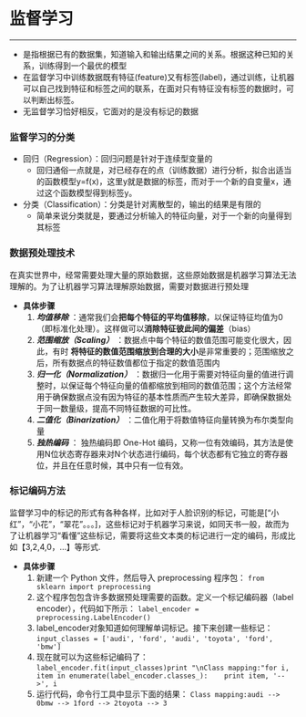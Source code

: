 # 监督学习
---
- 是指根据已有的数据集，知道输入和输出结果之间的关系。根据这种已知的关系，训练得到一个最优的模型
- 在监督学习中训练数据既有特征(feature)又有标签(label)，通过训练，让机器可以自己找到特征和标签之间的联系，在面对只有特征没有标签的数据时，可以判断出标签。
- 无监督学习恰好相反，它面对的是没有标记的数据

### 监督学习的分类
- 回归（Regression）：回归问题是针对于连续型变量的
    * 回归通俗一点就是，对已经存在的点（训练数据）进行分析，拟合出适当的函数模型y=f(x)，这里y就是数据的标签，而对于一个新的自变量x，通过这个函数模型得到标签y。 
- 分类（Classification）：分类是针对离散型的，输出的结果是有限的
    * 简单来说分类就是，要通过分析输入的特征向量，对于一个新的向量得到其标签

### 数据预处理技术
在真实世界中，经常需要处理大量的原始数据，这些原始数据是机器学习算法无法理解的。为了让机器学习算法理解原始数据，需要对数据进行预处理
- **具体步骤**
    1. ***均值移除*** ：通常我们会**把每个特征的平均值移除**，以保证特征均值为0（即标准化处理）。这样做可以**消除特征彼此间的偏差**（bias）
    2. ***范围缩放（Scaling）*** ：数据点中每个特征的数值范围可能变化很大，因此，有时 **将特征的数值范围缩放到合理的大小**是非常重要的；范围缩放之后，所有数据点的特征数值都位于指定的数值范围内
    3. ***归一化（Normalization）*** ：数据归一化用于需要对特征向量的值进行调整时，以保证每个特征向量的值都缩放到相同的数值范围；这个方法经常用于确保数据点没有因为特征的基本性质而产生较大差异，即确保数据处于同一数量级，提高不同特征数据的可比性。
    4. ***二值化（Binarization）*** ：二值化用于将数值特征向量转换为布尔类型向量
    5. ***独热编码*** ： 独热编码即 One-Hot 编码，又称一位有效编码，其方法是使用N位状态寄存器来对N个状态进行编码，每个状态都有它独立的寄存器位，并且在任意时候，其中只有一位有效。


### 标记编码方法
监督学习中的标记的形式有各种各样，比如对于人脸识别的标记，可能是[“小红”，“小花”，“翠花”。。。]，这些标记对于机器学习来说，如同天书一般，故而为了让机器学习“看懂”这些标记，需要将这些文本类的标记进行一定的编码，形成比如【3,2,4,0，…】等形式.
- **具体步骤**
    1. 新建一个 Python 文件，然后导入 preprocessing 程序包：
    `from sklearn import preprocessing`
    2. 这个程序包包含许多数据预处理需要的函数。定义一个标记编码器（label encoder），代码如下所示：
    `label_encoder = preprocessing.LabelEncoder()`
    3. label_encoder对象知道如何理解单词标记。接下来创建一些标记：
    `input_classes = ['audi', 'ford', 'audi', 'toyota', 'ford', 'bmw']`
    4. 现在就可以为这些标记编码了：
    `label_encoder.fit(input_classes)print "\nClass mapping:"for i, item in enumerate(label_encoder.classes_):    print item, '-->', i`
    5.  运行代码，命令行工具中显示下面的结果：
    `Class mapping:audi --> 0bmw --> 1ford --> 2toyota --> 3`
